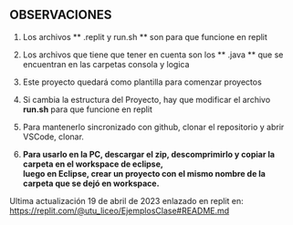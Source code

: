 ##  OBSERVACIONES

1) Los archivos ** .replit y run.sh ** son para que funcione en replit

2) Los archivos que tiene que tener en cuenta son los ** .java ** que se encuentran en las carpetas consola y logica

3) Este proyecto quedará como plantilla para comenzar proyectos

4) Si cambia la estructura del Proyecto, hay que modificar el archivo **run.sh** para que funcione en replit

5) Para mantenerlo sincronizado con github, clonar el repositorio y abrir VSCode, clonar.
   
6) **Para usarlo en la PC, descargar el zip, descomprimirlo y copiar la carpeta en el workspace de eclipse,  
luego en Eclipse, crear un proyecto con el mismo nombre de la carpeta que se dejó en workspace.**

Ultima actualización 19 de abril de 2023
enlazado en replit en: https://replit.com/@utu_liceo/EjemplosClase#README.md
